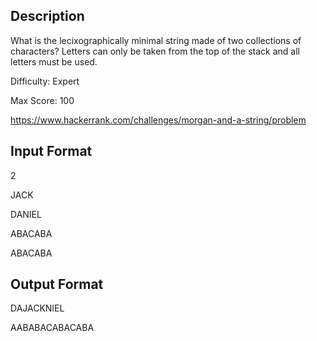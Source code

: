 ## Description
What is the lecixographically minimal string made of two collections of characters? Letters can only be taken from the top of the stack and all letters must be used.

Difficulty: Expert

Max Score: 100

https://www.hackerrank.com/challenges/morgan-and-a-string/problem

## Input Format

2

JACK

DANIEL

ABACABA

ABACABA


## Output Format

DAJACKNIEL

AABABACABACABA